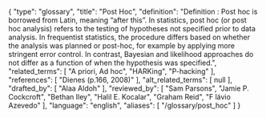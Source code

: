 {
    "type": "glossary",
    "title": "Post Hoc",
    "definition": "Definition : Post hoc is borrowed from Latin, meaning “after this”. In statistics, post hoc (or post hoc analysis) refers to the testing of hypotheses not specified prior to data analysis. In frequentist statistics, the procedure differs based on whether the analysis was planned or post-hoc, for example by applying more stringent error control. In contrast, Bayesian and likelihood approaches do not differ as a function of when the hypothesis was specified.",
    "related_terms": [
        "A priori, Ad hoc",
        "HARKing",
        "P-hacking"
    ],
    "references": [
        "Dienes (p.166, 2008)"
    ],
    "alt_related_terms": [
        null
    ],
    "drafted_by": [
        "Alaa Aldoh"
    ],
    "reviewed_by": [
        "Sam Parsons",
        "Jamie P. Cockcroft",
        "Bethan Iley",
        "Halil E. Kocalar",
        "Graham Reid",
        "F lávio Azevedo"
    ],
    "language": "english",
    "aliases": [
        "/glossary/post_hoc"
    ]
}
